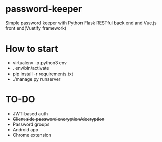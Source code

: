 # password-keeper

Simple password keeper with Python Flask RESTful back end and Vue.js front end(Vuetify framework)

# How to start

* virtualenv -p python3 env
* . env/bin/activate
* pip install -r requirements.txt
* ./manage.py runserver

# TO-DO

* JWT-based auth
* ~~Client side password encryption/decryption~~
* Password groups
* Android app
* Chrome extension
